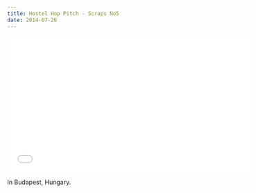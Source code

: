 ```yaml
---
title: Hostel Hop Pitch - Scraps No5
date: 2014-07-26
---
```


<iframe width="560" height="315" src="//www.youtube.com/embed/o1FriTmNCnc" frameborder="0" allowfullscreen></iframe>

In Budapest, Hungary.
